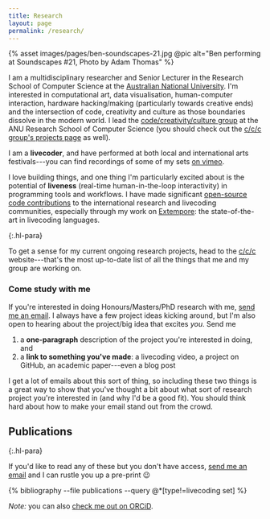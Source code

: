 ```yaml
---
title: Research
layout: page
permalink: /research/
---
```


{% asset images/pages/ben-soundscapes-21.jpg @pic alt="Ben performing at Soundscapes #21, Photo by Adam Thomas" %}

I am a multidisciplinary researcher and Senior Lecturer in the Research School
of Computer Science at the [Australian National
University](https://cecs.anu.edu.au/people/ben-swift). I'm interested in
computational art, data visualisation, human-computer interaction, hardware
hacking/making (particularly towards creative ends) and the intersection of
code, creativity and culture as those boundaries dissolve in the modern world. I
lead the [code/creativity/culture
group](https://cs.anu.edu.au/code-creativity-culture/) at the ANU Research
School of Computer Science (you should check out the [c/c/c group's projects
page](https://cs.anu.edu.au/code-creativity-culture/projects/) as well).

I am a **livecoder**, and have performed at both local and international arts
festivals---you can find recordings of some of my sets [on
vimeo](https://vimeo.com/benswift/videos).

I love building things, and one thing I'm particularly excited about is the
potential of **liveness** (real-time human-in-the-loop interactivity) in
programming tools and workflows. I have made significant [open-source code
contributions](https://github.com/benswift) to the international research and
livecoding communities, especially through my work on
[Extempore](https://github.com/digego/extempore): the state-of-the-art in
livecoding languages.

{:.hl-para}

To get a sense for my current ongoing research projects, head to the
[c/c/c](https://cs.anu.edu.au/code-creativity-culture/) website---that's the
most up-to-date list of all the things that me and my group are working on.

### Come study with me

If you're interested in doing Honours/Masters/PhD research with me, [send me an
email](mailto:ben.swift@anu.edu.au). I always have a few project ideas kicking
around, but I'm also open to hearing about the project/big idea that excites
*you*. Send me

1. a **one-paragraph** description of the project you're interested in doing,
   and
2. a **link to something you've made**: a livecoding video, a project on GitHub,
   an academic paper---even a blog post
   
I get a lot of emails about this sort of thing, so including these two things is
a great way to show that you've thought a bit about what sort of research
project you're interested in (and why I'd be a good fit). You should think hard
about how to make your email stand out from the crowd.

## Publications

{:.hl-para}

If you'd like to read any of these but you don't have access, [send me an
email](mailto:ben.swift@anu.edu.au) and I can rustle you up a pre-print 😉

{% bibliography --file publications --query @*[type!=livecoding set] %}

*Note:* you can also [check me out on
ORCiD](https://orcid.org/0000-0003-2138-5969).
